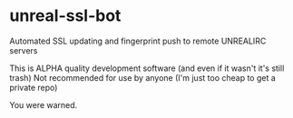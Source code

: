 # unreal-ssl-bot
Automated SSL updating and fingerprint push to remote UNREALIRC servers

This is ALPHA quality development software (and even if it wasn't it's still trash)
Not recommended for use by anyone (I'm just too cheap to get a private repo)

You were warned.

